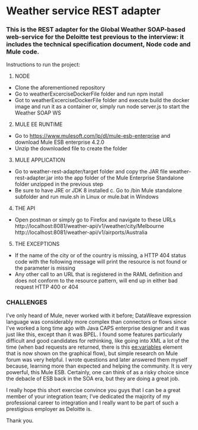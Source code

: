 # Weather service REST adapter
### This is the REST adapter for the Global Weather SOAP-based web-service for the Deloitte test previous to the interview: it includes the technical specification document, Node code and Mule code.

Instructions to run the project:

1.	NODE
  * Clone the aforementioned repository
  *	Go to weatherExcerciseDockerFile folder and run npm install
  *	Got to weatherExcerciseDockerFile folder and execute build the docker image and run it as a container or, simply run node server.js to start the Weather SOAP WS
2.	MULE EE RUNTIME
  *	Go to https://www.mulesoft.com/lp/dl/mule-esb-enterprise and download Mule ESB enterprise 4.2.0
  *	Unzip the downloaded file to create the folder
 
3.	MULE APPLICATION
  *	Go to weather-rest-adapter/target folder and copy the JAR file weather-rest-adapter.jar into the app folder of the Mule Enterprise Standalone folder unzipped in the previous step	 
  *	Be sure to have JRE or JDK 8 installed
c.	Go to /bin Mule standalone subfolder and run mule.sh in Linux or mule.bat in Windows



4.	THE API
  *	Open postman or simply go to Firefox and navigate to these URLs
      http://localhost:8081/weather-api/v1/weather/city/Melbourne
      http://localhost:8081/weather-api/v1/airports/Australia

5.	THE EXCEPTIONS
  *	If the name of the city or of the country is missing, a HTTP 404 status code with the following message will print the resource is not found or the parameter is missing
  *	Any other call to an URL that is registered in the RAML definition and does not conform to the resource pattern, will end up in either bad request HTTP 400 or 404 


### CHALLENGES
I’ve only heard of Mule, never worked with it before; DataWeave expression language was considerably more complex than connectors or flows since I’ve worked a long time ago with Java CAPS enterprise designer and it was just like this, except than it was BPEL. I found some features particularly difficult and good candidates for rethinking, like going into XML a lot of the time (when bad requests are returned, there is this <ee:variables> element that is now shown on the graphical flow), but simple research on Mule forum was very helpful. I wrote questions and later answered them myself because, learning more than expected and helping the community.
It is very powerful, this Mule ESB. Certainly, one can think of as a risky choice since the debacle of ESB back in the SOA era, but they are doing a great job.

I really hope this short exercise convince you guys that I can be a great member of your integration team; I’ve dedicated the majority of my professional career to integration and I really want to be part of such a prestigious employer as Deloitte is.

Thank you.
